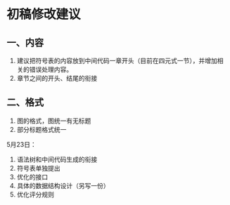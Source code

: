 # 初稿修改建议

## 一、内容

1. 建议把符号表的内容放到中间代码一章开头（目前在四元式一节），并增加相关的错误处理内容。
2. 章节之间的开头、结尾的衔接

## 二、格式

1. 图的格式，图统一有无标题
2. 部分标题格式统一



5月23日：

1. 语法树和中间代码生成的衔接
2. 符号表单独提出
3. 优化的接口
4. 具体的数据结构设计（另写一份）
5. 优化评分规则